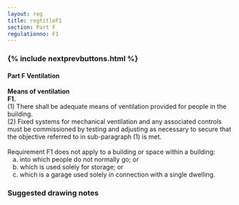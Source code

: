 ```yaml
---
layout: reg
title: regtitleF1
section: Part F
regulationno: F1
---
```


<div class="panel panel-primary">
  <div class="panel-heading">
    <h3 class="panel-title">
      {% include nextprevbuttons.html %}
        <h4>Part F Ventilation</h4>
    </h3>
  </div>
  <div class="panel-body">
    <p>
        <strong>Means of ventilation</strong><br>
        <strong>F1.</strong><br>
            (1) There shall be adequate means of ventilation provided for people in the building.<br>
            (2) Fixed systems for mechanical ventilation and any associated controls must be commissioned by testing and adjusting as necessary to secure that the objective referred to in sub-paragraph (1) is met.<br><br>
            Requirement F1 does not apply to a building or space within a building:<br>
            &nbsp;&nbsp;&nbsp;a. into which people do not normally go; or<br>
            &nbsp;&nbsp;&nbsp;b. which is used solely for storage; or<br>
            &nbsp;&nbsp;&nbsp;c. which is a garage used solely in connection with a single dwelling.
    </p>
  </div>
</div>



### Suggested drawing notes